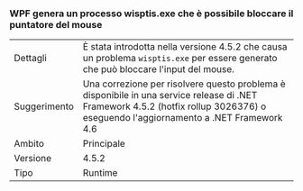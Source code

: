 ### <a name="wpf-spawns-a-wisptisexe-process-which-can-freeze-the-mouse"></a>WPF genera un processo wisptis.exe che è possibile bloccare il puntatore del mouse

|   |   |
|---|---|
|Dettagli|È stata introdotta nella versione 4.5.2 che causa un problema <code>wisptis.exe</code> per essere generato che può bloccare l'input del mouse.|
|Suggerimento|Una correzione per risolvere questo problema è disponibile in una service release di .NET Framework 4.5.2 (hotfix rollup 3026376) o eseguendo l'aggiornamento a .NET Framework 4.6|
|Ambito|Principale|
|Versione|4.5.2|
|Tipo|Runtime|

